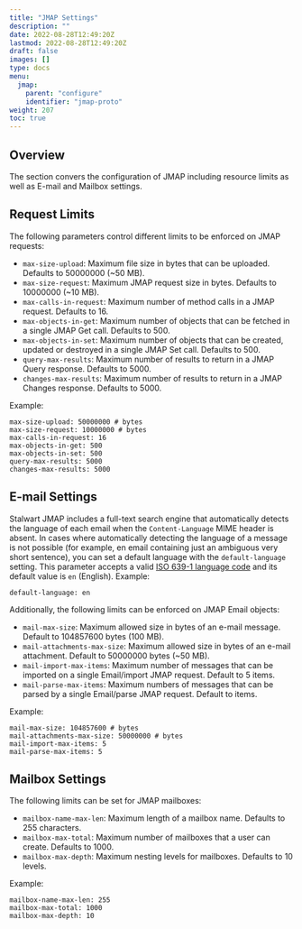 ```yaml
---
title: "JMAP Settings"
description: ""
date: 2022-08-28T12:49:20Z
lastmod: 2022-08-28T12:49:20Z
draft: false
images: []
type: docs
menu:
  jmap:
    parent: "configure"
    identifier: "jmap-proto"
weight: 207
toc: true
---
```


## Overview

The section convers the configuration of JMAP including resource limits as well as
E-mail and Mailbox settings.


## Request Limits

The following parameters control different limits to be enforced on JMAP requests:

- ``max-size-upload``: Maximum file size in bytes that can be uploaded. Defaults to 50000000 (~50 MB).
- ``max-size-request``: Maximum JMAP request size in bytes. Defaults to 10000000 (~10 MB).
- ``max-calls-in-request``: Maximum number of method calls in a JMAP request. Defaults to 16.
- ``max-objects-in-get``: Maximum number of objects that can be fetched in a single JMAP Get call. Defaults to 500.
- ``max-objects-in-set``: Maximum number of objects that can be created, updated or destroyed in a single JMAP Set call. Defaults to 500.
- ``query-max-results``: Maximum number of results to return in a JMAP Query response. Defaults to 5000.
- ``changes-max-results``: Maximum number of results to return in a JMAP Changes response. Defaults to 5000.

Example:

```
max-size-upload: 50000000 # bytes
max-size-request: 10000000 # bytes
max-calls-in-request: 16
max-objects-in-get: 500
max-objects-in-set: 500
query-max-results: 5000
changes-max-results: 5000
```

## E-mail Settings

Stalwart JMAP includes a full-text search engine that automatically detects the language
of each email when the ``Content-Language`` MIME header is absent. In cases where automatically detecting
the language of a message is not possible (for example, en email containing just an ambiguous very short sentence),
you can set a default language with the ``default-language`` setting. This parameter accepts a valid 
[ISO 639-1 language code](https://en.wikipedia.org/wiki/List_of_ISO_639-1_codes) and its default value is ``en`` (English). 
Example:

```
default-language: en
```

Additionally, the following limits can be enforced on JMAP Email objects:

- ``mail-max-size``: Maximum allowed size in bytes of an e-mail message. Default to 104857600 bytes (100 MB).
- ``mail-attachments-max-size``: Maximum allowed size in bytes of an e-mail attachment. Default to 50000000 bytes (~50 MB).
- ``mail-import-max-items``: Maximum number of messages that can be imported on a single Email/import JMAP request. Default to 5 items.
- ``mail-parse-max-items``: Maximum numbers of messages that can be parsed by a single Email/parse JMAP request. Default to items.

Example:

```
mail-max-size: 104857600 # bytes
mail-attachments-max-size: 50000000 # bytes
mail-import-max-items: 5
mail-parse-max-items: 5
```

## Mailbox Settings

The following limits can be set for JMAP mailboxes:

- ``mailbox-name-max-len``: Maximum length of a mailbox name. Defaults to 255 characters.
- ``mailbox-max-total``: Maximum number of mailboxes that a user can create. Defaults to 1000.
- ``mailbox-max-depth``: Maximum nesting levels for mailboxes. Defaults to 10 levels.

Example:

```
mailbox-name-max-len: 255
mailbox-max-total: 1000
mailbox-max-depth: 10
```
